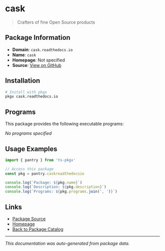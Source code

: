# cask

> Crafters of fine Open Source products

## Package Information

- **Domain**: `cask.readthedocs.io`
- **Name**: `cask`
- **Homepage**: Not specified
- **Source**: [View on GitHub](https://github.com/pkgxdev/pantry/tree/main/projects/cask.readthedocs.io/package.yml)

## Installation

```bash
# Install with pkgx
pkgx cask.readthedocs.io
```

## Programs

This package provides the following executable programs:

*No programs specified*

## Usage Examples

```typescript
import { pantry } from 'ts-pkgx'

// Access this package
const pkg = pantry.caskreadthedocsio

console.log(`Package: ${pkg.name}`)
console.log(`Description: ${pkg.description}`)
console.log(`Programs: ${pkg.programs.join(', ')}`)
```

## Links

- [Package Source](https://github.com/pkgxdev/pantry/tree/main/projects/cask.readthedocs.io/package.yml)
- [Homepage](#)
- [Back to Package Catalog](../package-catalog.md)

---

*This documentation was auto-generated from package data.*
